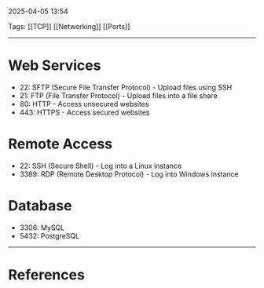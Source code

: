 2025-04-05 13:54

Tags: [[TCP]] [[Networking]] [[Ports]]

---

# Web Services

- 22: SFTP (Secure File Transfer Protocol) - Upload files using SSH
- 21: FTP (File Transfer Protocol) - Upload files into a file share
- 80: HTTP - Access unsecured websites
- 443: HTTPS - Access secured websites

# Remote Access

- 22: SSH (Secure Shell) - Log into a Linux instance
- 3389: RDP (Remote Desktop Protocol) - Log into Windows instance

# Database

- 3306: MySQL
- 5432: PostgreSQL

---

# References
